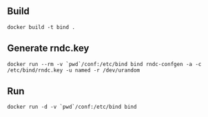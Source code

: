 

Build
-------------------------

```
docker build -t bind .
```

Generate rndc.key
-------------------------

```
docker run --rm -v `pwd`/conf:/etc/bind bind rndc-confgen -a -c /etc/bind/rndc.key -u named -r /dev/urandom
```

Run
-------------------------

```
docker run -d -v `pwd`/conf:/etc/bind bind
```

